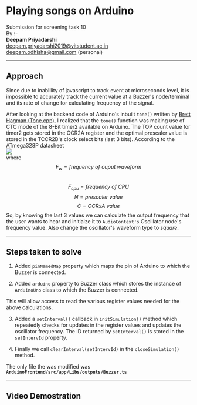 # Playing songs on Arduino
Submission for screening task 10<br>
By :-<br>
**Deepam Priyadarshi**<br>
deepam.priyadarshi2019@vitstudent.ac.in  
deepam.odhisha@gmail.com (personal)
<hr>

## Approach
<p>Since due to inablility of javascript to track event at microseconds level, it is impossible to accurately track the current value at a Buzzer's node/terminal and its rate of change for calculating frequency of the signal.</p>


After looking at the backend code of Arduino's inbuilt `tone()` wriiten by [Brett Hagman (Tone.cpp)](https://github.com/arduino/ArduinoCore-avr/blob/master/cores/arduino/Tone.cpp), I realized that the `tone()` function was making use of CTC mode of the 8-Bit timer2 available on Arduino. The TOP count value for timer2 gets stored in the OCR2A register and the optimal prescaler value is stored in the TCCR2B's clock select bits (last 3 bits). According to the ATmega328P datasheet  
<img src="https://render.githubusercontent.com/render/math?math=F_w = \frac{F_{cpu}}{2N(C + 1)}">  
where $$F_w = frequency\: of\: ouput\: waveform $$  
$$F_{cpu} = frequency\: of\: CPU $$
$$N = prescaler\: value$$
$$C = OCRxA\: value$$
So, by knowing the last 3 values we can calculate the output frequency that the user wants to hear and initialze it to `AudioContext's` Oscillator node's frequency value. Also change the oscillator's waveform type to _square_.  
___
## Steps taken to solve
1. Added `pinNamedMap` property which maps the pin of Arduino to which the Buzzer is connected.

2. Added `arduino` property to Buzzer class which stores the instance of `ArduinoUno` class to which the Buzzer is connected.  

This will allow access to read the various register values needed for the above calculations.

3.  Added a `setInterval()` callback in `initSimulation()` method which repeatedly checks for updates in the register values and updates the oscillator frequency. The ID returned by `setInterval()` is stored in the `setIntervId` property.

4. Finally we call `clearInterval(setIntervId)` in the `closeSimulation()` method.

The only file the was modified was __`ArduinoFrontend/src/app/Libs/outputs/Buzzer.ts`__


___
## Video Demostration

<figure class="video_container">
  <iframe src="hhttps://drive.google.com/file/d/13B3qh1XeQrWI-Zpyic2ifqDlRnKm5oeu/view?usp=sharing" frameborder="0" allowfullscreen="true"> </iframe>
</figure>





